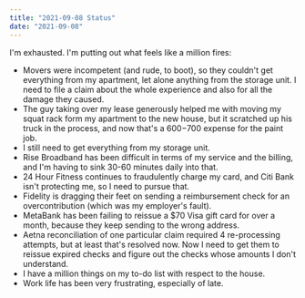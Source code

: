 ```yaml
---
title: "2021-09-08 Status"
date: "2021-09-08"
---
```


I'm exhausted. I'm putting out what feels like a million fires:
* Movers were incompetent (and rude, to boot), so they couldn't get everything from my apartment, let alone anything from the storage unit. I need to file a claim about the whole experience and also for all the damage they caused.
* The guy taking over my lease generously helped me with moving my squat rack form my apartment to the new house, but it scratched up his truck in the process, and now that's a $600-$700 expense for the paint job.
* I still need to get everything from my storage unit.
* Rise Broadband has been difficult in terms of my service and the billing, and I'm having to sink 30-60 minutes daily into that.
* 24 Hour Fitness continues to fraudulently charge my card, and Citi Bank isn't protecting me, so I need to pursue that.
* Fidelity is dragging their feet on sending a reimbursement check for an overcontribution (which was my employer's fault).
* MetaBank has been failing to reissue a $70 Visa gift card for over a month, because they keep sending to the wrong address.
* Aetna reconciliation of one particular claim required 4 re-processing attempts, but at least that's resolved now. Now I need to get them to reissue expired checks and figure out the checks whose amounts I don't understand.
* I have a million things on my to-do list with respect to the house.
* Work life has been very frustrating, especially of late.
